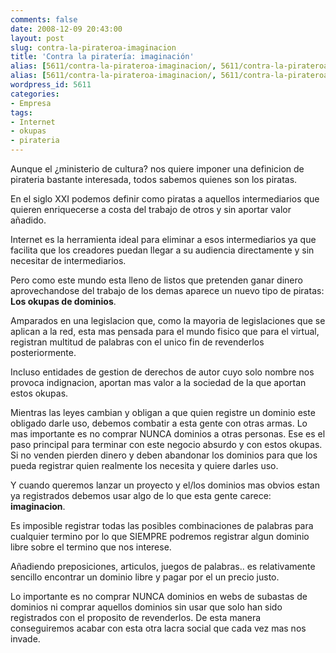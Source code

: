 ```yaml
---
comments: false
date: 2008-12-09 20:43:00
layout: post
slug: contra-la-pirateroa-imaginacion
title: 'Contra la piratería: imaginación'
alias: [5611/contra-la-pirateroa-imaginacion/, 5611/contra-la-pirateroa-imaginacion]
alias: [5611/contra-la-pirateroa-imaginacion/, 5611/contra-la-pirateroa-imaginacion]
wordpress_id: 5611
categories:
- Empresa
tags:
- Internet
- okupas
- pirateria
---
```


Aunque el ¿ministerio de cultura? nos quiere imponer una definicion de pirateria bastante interesada, todos sabemos quienes son los piratas.




En el siglo XXI podemos definir como piratas a aquellos intermediarios que quieren enriquecerse a costa del trabajo de otros y sin aportar valor añadido.




Internet es la herramienta ideal para eliminar a esos intermediarios ya que facilita que los creadores puedan llegar a su audiencia directamente y sin necesitar de intermediarios.




Pero como este mundo esta lleno de listos que pretenden ganar dinero aprovechandose del trabajo de los demas aparece un nuevo tipo de piratas: **Los okupas de dominios**.




Amparados en una legislacion que, como la mayoria de legislaciones que se aplican a la red, esta mas pensada para el mundo fisico que para el virtual, registran multitud de palabras con el unico fin de revenderlos posteriormente.




Incluso entidades de gestion de derechos de autor cuyo solo nombre nos provoca indignacion, aportan mas valor a la sociedad de la que aportan estos okupas.




Mientras las leyes cambian y obligan a que quien registre un dominio este obligado darle uso, debemos combatir a esta gente con otras armas. Lo mas importante es no comprar NUNCA dominios a otras personas. Ese es el paso principal para terminar con este negocio absurdo y con estos okupas. Si no venden pierden dinero y deben abandonar los dominios para que los pueda registrar quien realmente los necesita y quiere darles uso.




Y cuando queremos lanzar un proyecto y el/los dominios mas obvios estan ya registrados debemos usar algo de lo que esta gente carece: **imaginacion**.




Es imposible registrar todas las posibles combinaciones de palabras para cualquier termino por lo que SIEMPRE podremos registrar algun dominio libre sobre el termino que nos interese.




Añadiendo preposiciones, articulos, juegos de palabras.. es relativamente sencillo encontrar un dominio libre y pagar por el un precio justo.




Lo importante es no comprar NUNCA dominios en webs de subastas de dominios ni comprar aquellos dominios sin usar que solo han sido registrados con el proposito de revenderlos. De esta manera conseguiremos acabar con esta otra lacra social que cada vez mas nos invade.



